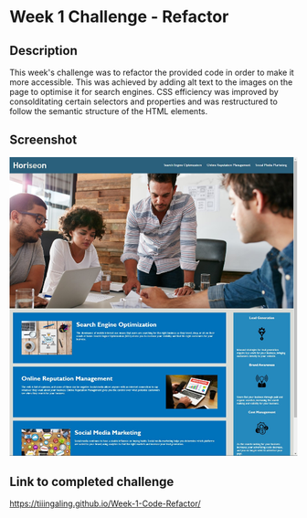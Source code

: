 # Week 1 Challenge - Refactor

## Description
This week's challenge was to refactor the provided code in order to make it more accessible. This was achieved by adding alt text to the images on the page to optimise it for search engines. CSS efficiency was improved by consolditating certain selectors and properties and was restructured to follow the semantic structure of the HTML elements. 

## Screenshot
![my completed version of the webpage, with the header navigation links and header image, cards with text and images at bottom and side](./Assets/screenshot.jpg)

##  Link to completed challenge
https://tiiingaling.github.io/Week-1-Code-Refactor/ 